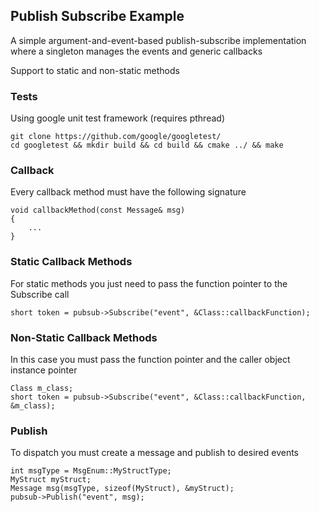 ## Publish Subscribe Example ##

A simple argument-and-event-based publish-subscribe implementation where a singleton manages the events and generic callbacks

Support to static and non-static methods

### Tests ###

Using google unit test framework (requires pthread)

```
git clone https://github.com/google/googletest/
cd googletest && mkdir build && cd build && cmake ../ && make
```
### Callback ###

Every callback method must have the following signature

```
void callbackMethod(const Message& msg)
{
    ...
}
```

### Static Callback Methods ###

For static methods you just need to pass the function pointer to the Subscribe call

```
short token = pubsub->Subscribe("event", &Class::callbackFunction);
```

### Non-Static Callback Methods ###

In this case you must pass the function pointer and the caller object instance pointer

```
Class m_class;
short token = pubsub->Subscribe("event", &Class::callbackFunction, &m_class);
```
### Publish ###

To dispatch you must create a message and publish to desired events

```
int msgType = MsgEnum::MyStructType;
MyStruct myStruct;
Message msg(msgType, sizeof(MyStruct), &myStruct);
pubsub->Publish("event", msg);
```
